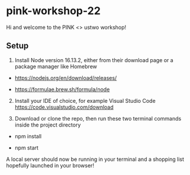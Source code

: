 # pink-workshop-22

Hi and welcome to the PINK <> ustwo workshop!

## Setup

1. Install Node version 16.13.2, either from their download page or a package manager like Homebrew

- https://nodejs.org/en/download/releases/

- https://formulae.brew.sh/formula/node

2. Install your IDE of choice, for example Visual Studio Code https://code.visualstudio.com/download


3. Download or clone the repo, then run these two terminal commands inside the project directory 

- npm install

- npm start

A local server should now be running in your terminal and a shopping list hopefully launched in your browser!
